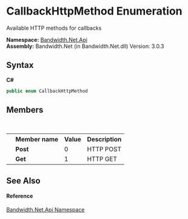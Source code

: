 ﻿# CallbackHttpMethod Enumeration
 

Available HTTP methods for callbacks

**Namespace:**&nbsp;<a href ="N_Bandwidth_Net_Api.md">Bandwidth.Net.Api</a><br />**Assembly:**&nbsp;Bandwidth.Net (in Bandwidth.Net.dll) Version: 3.0.3

## Syntax

**C#**<br />
``` C#
public enum CallbackHttpMethod
```


## Members
&nbsp;<table><tr><th></th><th>Member name</th><th>Value</th><th>Description</th></tr><tr><td /><td target="F:Bandwidth.Net.Api.CallbackHttpMethod.Post">**Post**</td><td>0</td><td>HTTP POST</td></tr><tr><td /><td target="F:Bandwidth.Net.Api.CallbackHttpMethod.Get">**Get**</td><td>1</td><td>HTTP GET</td></tr></table>

## See Also


#### Reference
<a href ="N_Bandwidth_Net_Api.md">Bandwidth.Net.Api Namespace</a><br />